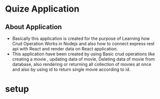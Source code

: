 # Quize  Application

## About Application
- Basically this application is created for the purpose of Learning how Crud Operation Works in Nodejs and also how to connect express rest api with React and render data on React application.
- This application have been created by using Basic crud operations like creating a movie
  , updating data of movie, Deleting data of movie from database, also rendering or returning all collection of movies at once and also by using id to return single movie 
  according to id.

# setup
